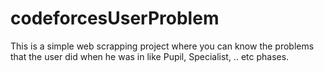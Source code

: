 # codeforcesUserProblem
This is a simple web scrapping project where you can know the problems that the user did when he was in like Pupil, Specialist, .. etc phases.
